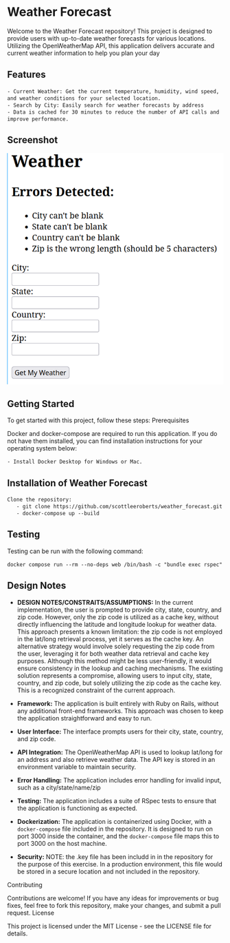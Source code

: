 # Weather Forecast

Welcome to the Weather Forecast repository! This project is designed to provide users with up-to-date weather forecasts for various locations. Utilizing the OpenWeatherMap API, this application delivers accurate and current weather information to help you plan your day

## Features

    - Current Weather: Get the current temperature, humidity, wind speed, and weather conditions for your selected location.
    - Search by City: Easily search for weather forecasts by address
    - Data is cached for 30 minutes to reduce the number of API calls and improve performance.

## Screenshot 
![Screenshot](public/screenshot.png)

## Getting Started

To get started with this project, follow these steps:
Prerequisites

Docker and docker-compose are required to run this application. If you do not have them installed, you can find installation instructions for your operating system below:

    - Install Docker Desktop for Windows or Mac.

## Installation of Weather Forecast

    Clone the repository:
       - git clone https://github.com/scottleeroberts/weather_forecast.git
       - docker-compose up --build

## Testing
Testing can be run with the following command:
```
docker compose run --rm --no-deps web /bin/bash -c "bundle exec rspec"
```


## Design Notes
- **DESIGN NOTES/CONSTRAITS/ASSUMPTIONS:** In the current implementation, the user is prompted to provide city, state, country, and zip code. However, only the zip code is utilized as a cache key, without directly influencing the latitude and longitude lookup for weather data. This approach presents a known limitation: the zip code is not employed in the lat/long retrieval process, yet it serves as the cache key. An alternative strategy would involve solely requesting the zip code from the user, leveraging it for both weather data retrieval and cache key purposes. Although this method might be less user-friendly, it would ensure consistency in the lookup and caching mechanisms. The existing solution represents a compromise, allowing users to input city, state, country, and zip code, but solely utilizing the zip code as the cache key. This is a recognized constraint of the current approach.

- **Framework:** The application is built entirely with Ruby on Rails, without any additional front-end frameworks. This approach was chosen to keep the application straightforward and easy to run.
- **User Interface:** The interface prompts users for their city, state, country, and zip code.
- **API Integration:** The OpenWeatherMap API is used to lookup lat/long for an address and also retrieve weather data. The API key is stored in an environment variable to maintain security.
- **Error Handling:** The application includes error handling for invalid input, such as a city/state/name/zip
- **Testing:** The application includes a suite of RSpec tests to ensure that the application is functioning as expected.
- **Dockerization:** The application is containerized using Docker, with a `docker-compose` file included in the repository. It is designed to run on port 3000 inside the container, and the `docker-compose` file maps this to port 3000 on the host machine.
- **Security:** NOTE: the .key file has been includd in in the repository for the purpose of this exercise. In a production environment, this file would be stored in a secure location and not included in the repository.


Contributing

Contributions are welcome! If you have any ideas for improvements or bug fixes, feel free to fork this repository, make your changes, and submit a pull request.
License

This project is licensed under the MIT License - see the LICENSE file for details.
